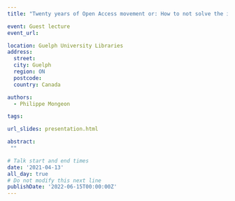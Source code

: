 ```yaml
---
title: "Twenty years of Open Access movement or: How to not solve the issues with scholarly publishing"

event: Guest lecture
event_url: 

location: Guelph University Libraries
address:
  street: 
  city: Guelph
  region: ON
  postcode: 
  country: Canada

authors:
  - Philippe Mongeon

tags:

url_slides: presentation.html

abstract:
 ""

# Talk start and end times
date: '2021-04-13'
all_day: true
# Do not modify this next line
publishDate: '2022-06-15T00:00:00Z'
---
```

